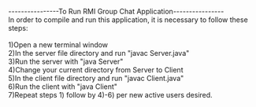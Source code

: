 ----------------To Run RMI Group Chat Application----------------<br /> 
In order to compile and run this application, it is necessary to follow these steps:<br />
<br />
1)Open a new terminal window <br />
2)In the server file directory and run "javac Server.java" <br />
3)Run the server with "java Server" <br />
4)Change your current directory from Server to Client <br />
5)In the client file directory and run "javac Client.java" <br />
6)Run the client with "java Client" <br />
7)Repeat steps 1) follow by 4)-6) per new active users desired. <br />
